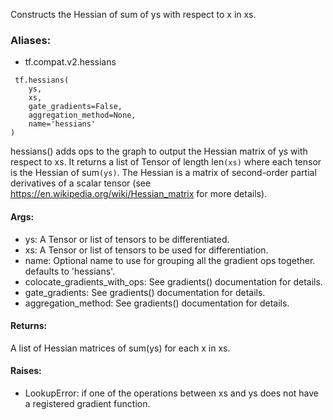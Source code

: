 Constructs the Hessian of sum of ys with respect to x in xs.
### Aliases:
- tf.compat.v2.hessians

```
 tf.hessians(
    ys,
    xs,
    gate_gradients=False,
    aggregation_method=None,
    name='hessians'
)
```
hessians() adds ops to the graph to output the Hessian matrix of ys with respect to xs. It returns a list of Tensor of length len`(xs)` where each tensor is the Hessian of sum`(ys)`.
The Hessian is a matrix of second-order partial derivatives of a scalar tensor (see https://en.wikipedia.org/wiki/Hessian_matrix for more details).
#### Args:
- ys: A Tensor or list of tensors to be differentiated.
- xs: A Tensor or list of tensors to be used for differentiation.
- name: Optional name to use for grouping all the gradient ops together. defaults to 'hessians'.
- colocate_gradients_with_ops: See gradients() documentation for details.
- gate_gradients: See gradients() documentation for details.
- aggregation_method: See gradients() documentation for details.
#### Returns:
A list of Hessian matrices of sum(ys) for each x in xs.
#### Raises:
- LookupError: if one of the operations between xs and ys does not have a registered gradient function.
